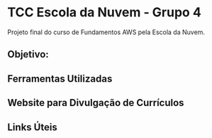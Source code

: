 # TCC Escola da Nuvem - Grupo 4

Projeto final do curso de Fundamentos AWS pela Escola da Nuvem.

## Objetivo:


## Ferramentas Utilizadas


## Website para Divulgação de Currículos 


## Links Úteis

